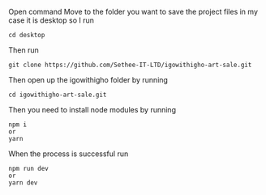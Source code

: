 Open command
Move to the folder you want to save the project files in my case it is desktop so I run
```
cd desktop
```
Then run
```
git clone https://github.com/Sethee-IT-LTD/igowithigho-art-sale.git
```
Then open up the igowithigho folder by running
```
cd igowithigho-art-sale.git
```
Then you need to install node modules by running
```
npm i
or
yarn
```
When the process is successful run
```
npm run dev
or
yarn dev
```
